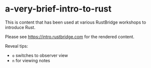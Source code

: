 # a-very-brief-intro-to-rust

This is content that has been used at various RustBridge workshops to introduce
Rust.

Please see https://intro.rustbridge.com for the
rendered content.

Reveal tips:

* `o` switches to observer view
* `n` for viewing notes
